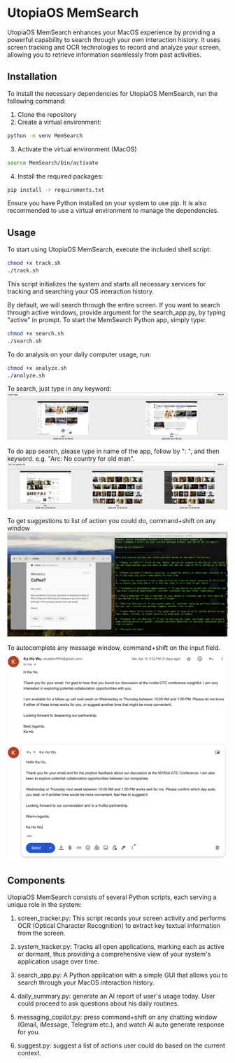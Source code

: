 # UtopiaOS MemSearch

UtopiaOS MemSearch enhances your MacOS experience by providing a powerful capability to search through your own interaction history. It uses screen tracking and OCR technologies to record and analyze your screen, allowing you to retrieve information seamlessly from past activities.

## Installation
To install the necessary dependencies for UtopiaOS MemSearch, run the following command:

1. Clone the repository
2. Create a virtual environment:
```bash
python -m venv MemSearch
```

3. Activate the virtual environment (MacOS)
```bash
source MemSearch/bin/activate
```

4. Install the required packages:
```bash
pip install -r requirements.txt
```
Ensure you have Python installed on your system to use pip. It is also recommended to use a virtual environment to manage the dependencies.

## Usage
To start using UtopiaOS MemSearch, execute the included shell script:

```bash
chmod +x track.sh
./track.sh
```
This script initializes the system and starts all necessary services for tracking and searching your OS interaction history.

By default, we will search through the entire screen. If you want to search through active windows, provide argument for the search_app.py, by typing "active" in prompt. To start the MemSearch Python app, simply type:

```bash
chmod +x search.sh
./search.sh
```

To do analysis on your daily computer usage, run:
```bash
chmod +x analyze.sh
./analyze.sh
```


To search, just type in any keyword:
![General Search](examples/general.png)

To do app search, please type in name of the app, follow by ": ", and then keyword. e.g. "Arc: No country for old man". 
![App Search](examples/app%20search.png)

To get suggestions to list of action you could do, command+shift on any window
![Suggest](examples/suggest.png)

To autocomplete any message window, command+shift on the input field.
![Messaging Copilot](examples/messaging_copilot.png)


## Components
UtopiaOS MemSearch consists of several Python scripts, each serving a unique role in the system:

1. screen_tracker.py: This script records your screen activity and performs OCR (Optical Character Recognition) to extract key textual information from the screen.

2. system_tracker.py: Tracks all open applications, marking each as active or dormant, thus providing a comprehensive view of your system's application usage over time.

3. search_app.py: A Python application with a simple GUI that allows you to search through your MacOS interaction history.

4. daily_summary.py: generate an AI report of user's usage today. User could proceed to ask questions about his daily routines. 

5. messaging_copilot.py: press command+shift on any chatting window (Gmail, iMessage, Telegram etc.), and watch AI auto generate response for you. 

6. suggest.py: suggest a list of actions user could do based on the current context. 
